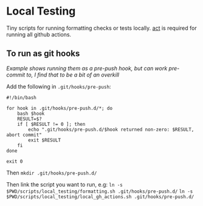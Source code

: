 # Local Testing
Tiny scripts for running formatting checks or tests locally. [act](https://github.com/nektos/act) is required for running all github actions.

## To run as git hooks
*Example shows running them as a pre-push hook, but can work pre-commit to, I find that to be a bit of an overkill*

Add the following in `.git/hooks/pre-push`:
```
#!/bin/bash

for hook in .git/hooks/pre-push.d/*; do
    bash $hook
    RESULT=$?
    if [ $RESULT != 0 ]; then
        echo ".git/hooks/pre-push.d/$hook returned non-zero: $RESULT, abort commit"
        exit $RESULT
    fi
done

exit 0
```

Then `mkdir .git/hooks/pre-push.d/`

Then link the script you want to run, e.g:
`ln -s $PWD/scripts/local_testing/formatting.sh .git/hooks/pre-push.d/`
`ln -s $PWD/scripts/local_testing/local_gh_actions.sh .git/hooks/pre-push.d/`